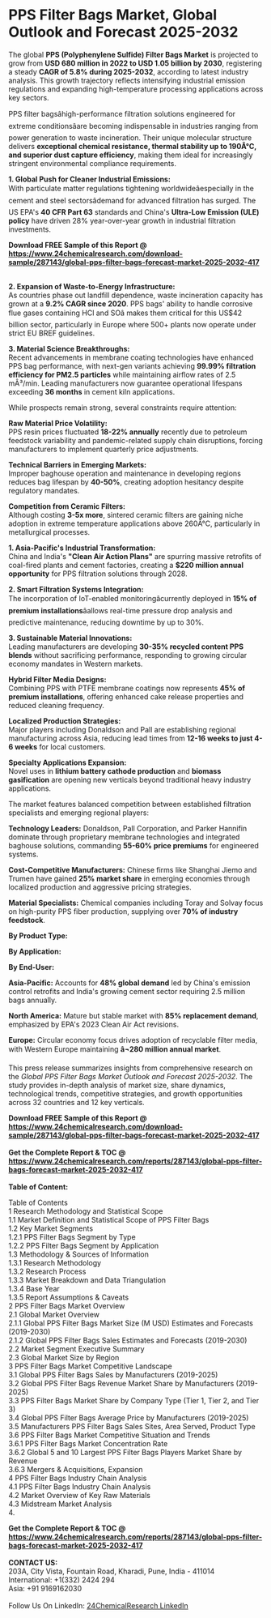 <h1>PPS Filter Bags Market, Global Outlook and Forecast 2025-2032</h1><p>The global <strong>PPS (Polyphenylene Sulfide) Filter Bags Market</strong> is projected to grow from <strong>USD 680 million in 2022 to USD 1.05 billion by 2030</strong>, registering a steady <strong>CAGR of 5.8% during 2025-2032</strong>, according to latest industry analysis. This growth trajectory reflects intensifying industrial emission regulations and expanding high-temperature processing applications across key sectors.</p><p>PPS filter bagsâhigh-performance filtration solutions engineered for extreme conditionsâare becoming indispensable in industries ranging from power generation to waste incineration. Their unique molecular structure delivers <strong>exceptional chemical resistance, thermal stability up to 190Â°C, and superior dust capture efficiency</strong>, making them ideal for increasingly stringent environmental compliance requirements.</p><p><strong>1. Global Push for Cleaner Industrial Emissions:</strong><br>
With particulate matter regulations tightening worldwideâespecially in the cement and steel sectorsâdemand for advanced filtration has surged. The US EPA's <strong>40 CFR Part 63</strong> standards and China's <strong>Ultra-Low Emission (ULE) policy</strong> have driven 28% year-over-year growth in industrial filtration investments.</p><div><b>Download FREE Sample of this Report @ 
            <a href="https://www.24chemicalresearch.com/download-sample/287143/global-pps-filter-bags-forecast-market-2025-2032-417">
            https://www.24chemicalresearch.com/download-sample/287143/global-pps-filter-bags-forecast-market-2025-2032-417</a></b></div><br><p><strong>2. Expansion of Waste-to-Energy Infrastructure:</strong><br>
As countries phase out landfill dependence, waste incineration capacity has grown at a <strong>9.2% CAGR since 2020</strong>. PPS bags' ability to handle corrosive flue gases containing HCl and SOâ makes them critical for this US$42 billion sector, particularly in Europe where 500+ plants now operate under strict EU BREF guidelines.</p><p><strong>3. Material Science Breakthroughs:</strong><br>
Recent advancements in membrane coating technologies have enhanced PPS bag performance, with next-gen variants achieving <strong>99.99% filtration efficiency for PM2.5 particles</strong> while maintaining airflow rates of 2.5 mÂ³/min. Leading manufacturers now guarantee operational lifespans exceeding <strong>36 months</strong> in cement kiln applications.</p><p>While prospects remain strong, several constraints require attention:</p><p><strong>Raw Material Price Volatility:</strong><br>
	PPS resin prices fluctuated <strong>18-22% annually</strong> recently due to petroleum feedstock variability and pandemic-related supply chain disruptions, forcing manufacturers to implement quarterly price adjustments.</p><p><strong>Technical Barriers in Emerging Markets:</strong><br>
	Improper baghouse operation and maintenance in developing regions reduces bag lifespan by <strong>40-50%</strong>, creating adoption hesitancy despite regulatory mandates.</p><p><strong>Competition from Ceramic Filters:</strong><br>
	Although costing <strong>3-5x more</strong>, sintered ceramic filters are gaining niche adoption in extreme temperature applications above 260Â°C, particularly in metallurgical processes.</p><p><strong>1. Asia-Pacific's Industrial Transformation:</strong><br>
China and India's <strong>"Clean Air Action Plans"</strong> are spurring massive retrofits of coal-fired plants and cement factories, creating a <strong>$220 million annual opportunity</strong> for PPS filtration solutions through 2028.</p><p><strong>2. Smart Filtration Systems Integration:</strong><br>
The incorporation of IoT-enabled monitoringâcurrently deployed in <strong>15% of premium installations</strong>âallows real-time pressure drop analysis and predictive maintenance, reducing downtime by up to 30%.</p><p><strong>3. Sustainable Material Innovations:</strong><br>
Leading manufacturers are developing <strong>30-35% recycled content PPS blends</strong> without sacrificing performance, responding to growing circular economy mandates in Western markets.</p><p><strong>Hybrid Filter Media Designs:</strong><br>
	Combining PPS with PTFE membrane coatings now represents <strong>45% of premium installations</strong>, offering enhanced cake release properties and reduced cleaning frequency.</p><p><strong>Localized Production Strategies:</strong><br>
	Major players including Donaldson and Pall are establishing regional manufacturing across Asia, reducing lead times from <strong>12-16 weeks to just 4-6 weeks</strong> for local customers.</p><p><strong>Specialty Applications Expansion:</strong><br>
	Novel uses in <strong>lithium battery cathode production</strong> and <strong>biomass gasification</strong> are opening new verticals beyond traditional heavy industry applications.</p><p>The market features balanced competition between established filtration specialists and emerging regional players:</p><p><strong>Technology Leaders:</strong> Donaldson, Pall Corporation, and Parker Hannifin dominate through proprietary membrane technologies and integrated baghouse solutions, commanding <strong>55-60% price premiums</strong> for engineered systems.</p><p><strong>Cost-Competitive Manufacturers:</strong> Chinese firms like Shanghai Jiemo and Trumen have gained <strong>25% market share</strong> in emerging economies through localized production and aggressive pricing strategies.</p><p><strong>Material Specialists:</strong> Chemical companies including Toray and Solvay focus on high-purity PPS fiber production, supplying over <strong>70% of industry feedstock</strong>.</p><p><strong>By Product Type:</strong></p><p><strong>By Application:</strong></p><p><strong>By End-User:</strong></p><p><strong>Asia-Pacific:</strong> Accounts for <strong>48% global demand</strong> led by China's emission control retrofits and India's growing cement sector requiring 2.5 million bags annually.</p><p><strong>North America:</strong> Mature but stable market with <strong>85% replacement demand</strong>, emphasized by EPA's 2023 Clean Air Act revisions.</p><p><strong>Europe:</strong> Circular economy focus drives adoption of recyclable filter media, with Western Europe maintaining <strong>â¬280 million annual market</strong>.</p><p>This press release summarizes insights from comprehensive research on the <em>Global PPS Filter Bags Market Outlook and Forecast 2025-2032</em>. The study provides in-depth analysis of market size, share dynamics, technological trends, competitive strategies, and growth opportunities across 32 countries and 12 key verticals.</p><div><b>Download FREE Sample of this Report @ 
            <a href="https://www.24chemicalresearch.com/download-sample/287143/global-pps-filter-bags-forecast-market-2025-2032-417">
            https://www.24chemicalresearch.com/download-sample/287143/global-pps-filter-bags-forecast-market-2025-2032-417</a></b></div><br><div><b>Get the Complete Report & TOC @ 
            <a href="https://www.24chemicalresearch.com/reports/287143/global-pps-filter-bags-forecast-market-2025-2032-417">
            https://www.24chemicalresearch.com/reports/287143/global-pps-filter-bags-forecast-market-2025-2032-417</a></b></div><br>
            <b>Table of Content:</b><p>Table of Contents<br />
1 Research Methodology and Statistical Scope<br />
1.1 Market Definition and Statistical Scope of PPS Filter Bags<br />
1.2 Key Market Segments<br />
1.2.1 PPS Filter Bags Segment by Type<br />
1.2.2 PPS Filter Bags Segment by Application<br />
1.3 Methodology & Sources of Information<br />
1.3.1 Research Methodology<br />
1.3.2 Research Process<br />
1.3.3 Market Breakdown and Data Triangulation<br />
1.3.4 Base Year<br />
1.3.5 Report Assumptions & Caveats<br />
2 PPS Filter Bags Market Overview<br />
2.1 Global Market Overview<br />
2.1.1 Global PPS Filter Bags Market Size (M USD) Estimates and Forecasts (2019-2030)<br />
2.1.2 Global PPS Filter Bags Sales Estimates and Forecasts (2019-2030)<br />
2.2 Market Segment Executive Summary<br />
2.3 Global Market Size by Region<br />
3 PPS Filter Bags Market Competitive Landscape<br />
3.1 Global PPS Filter Bags Sales by Manufacturers (2019-2025)<br />
3.2 Global PPS Filter Bags Revenue Market Share by Manufacturers (2019-2025)<br />
3.3 PPS Filter Bags Market Share by Company Type (Tier 1, Tier 2, and Tier 3)<br />
3.4 Global PPS Filter Bags Average Price by Manufacturers (2019-2025)<br />
3.5 Manufacturers PPS Filter Bags Sales Sites, Area Served, Product Type<br />
3.6 PPS Filter Bags Market Competitive Situation and Trends<br />
3.6.1 PPS Filter Bags Market Concentration Rate<br />
3.6.2 Global 5 and 10 Largest PPS Filter Bags Players Market Share by Revenue<br />
3.6.3 Mergers & Acquisitions, Expansion<br />
4 PPS Filter Bags Industry Chain Analysis<br />
4.1 PPS Filter Bags Industry Chain Analysis<br />
4.2 Market Overview of Key Raw Materials<br />
4.3 Midstream Market Analysis<br />
4.</p><div><b>Get the Complete Report & TOC @ 
            <a href="https://www.24chemicalresearch.com/reports/287143/global-pps-filter-bags-forecast-market-2025-2032-417">
            https://www.24chemicalresearch.com/reports/287143/global-pps-filter-bags-forecast-market-2025-2032-417</a></b></div><br><b>CONTACT US:</b><br>
            203A, City Vista, Fountain Road, Kharadi, Pune, India - 411014<br>
            International: +1(332) 2424 294<br>
            Asia: +91 9169162030 <br><br>
            Follow Us On LinkedIn: <a href="https://www.linkedin.com/company/24chemicalresearch/">24ChemicalResearch LinkedIn</a>